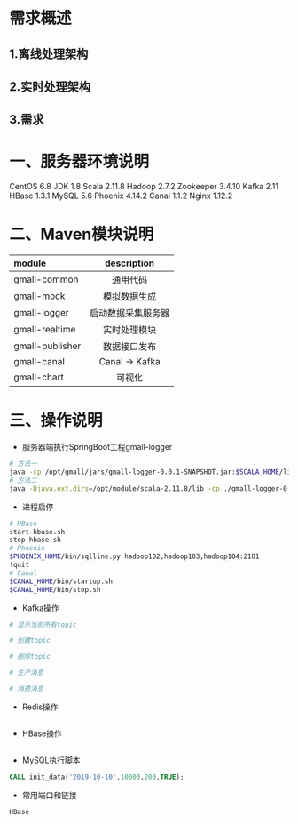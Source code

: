 # 需求概述

## 1.离线处理架构


## 2.实时处理架构


## 3.需求


# 一、服务器环境说明

CentOS 6.8
JDK 1.8
Scala 2.11.8
Hadoop 2.7.2
Zookeeper 3.4.10
Kafka 2.11
HBase 1.3.1
MySQL 5.6
Phoenix 4.14.2
Canal 1.1.2
Nginx 1.12.2

# 二、Maven模块说明

module | description
 :- | :-:
gmall-common | 通用代码
gmall-mock | 模拟数据生成
gmall-logger | 启动数据采集服务器
gmall-realtime | 实时处理模块
gmall-publisher | 数据接口发布
gmall-canal | Canal -> Kafka
gmall-chart | 可视化


# 三、操作说明

 * 服务器端执行SpringBoot工程gmall-logger
```bash
# 方法一
java -cp /opt/gmall/jars/gmall-logger-0.0.1-SNAPSHOT.jar:$SCALA_HOME/lib/scala-library.jar org.springframework.boot.loader.JarLauncher
# 方法二
java -Djava.ext.dirs=/opt/module/scala-2.11.8/lib -cp ./gmall-logger-0.0.1-SNAPSHOT.jar org.springframework.boot.loader.JarLauncher
```
 * 进程启停
```bash
# HBase
start-hbase.sh
stop-hbase.sh
# Phoenix
$PHOENIX_HOME/bin/sqlline.py hadoop102,hadoop103,hadoop104:2181
!quit
# Canal
$CANAL_HOME/bin/startup.sh
$CANAL_HOME/bin/stop.sh
```

 * Kafka操作
```bash
# 显示当前所有topic

# 创建topic

# 删除topic

# 生产消息

# 消费消息

```

 * Redis操作
```sql
```

 * HBase操作
```sql
```

 * MySQL执行脚本
```sql
CALL init_data('2019-10-10',10000,200,TRUE);
```

 * 常用端口和链接
```
HBase

```

